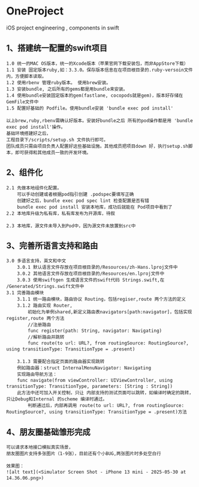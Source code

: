 # OneProject
iOS project engineering , components in swift 

## 1、搭建统一配置的swift项目
    1.0 统一的MAC OS版本，统一的Xcode版本（苹果官网下载安装包，而非AppStore下载）
    1.1 安装 固定版本ruby,如：3.3.0。保存版本信息在在项目根目录的.ruby-versoin文件内，方便脚本读取。
    1.2 使用rbenv 管理ruby版本。 使用brew安装。
    1.3 安装bundle, 之后所有的gems都是用bundle来安装。
    1.4 使用bundle安装固定版本的gem(fastlane, cocopods就是gem)，版本好存储在 GemFile文件中
    1.5 配置好基础的 Podfile。使用bundle安装 'bundle exec pod install'
     
    以上brew,ruby,rbenv需确认好版本。安装好bundle之后 所有的pod操作都是用 'bundle exec pod install'操作。
    基础环境搭建好之后，
    工程目录下/scripts/setup.sh 文件执行即可。
    团队成员只需由项目负责人配置好这些基础设施。其他成员把项目down 好，执行setup.sh脚本，即可获得和其他成员一致的开发环境。
    
## 2、组件化
    2.1 先做本地组件化配置。
        可以手动创建或者根据pod指引创建 .podspec要填写正确
        创建好之后，bundle exec pod spec lint 检查配置是否有错
        bundle exec pod install 安装本地库，成功后就能在 Pod项目中看到了
    2.2 本地库升级为私有库，私有库发布为开源库，待叙
        
    2.3 本地库，源文件未导入到Pod中，因为源文件未放置到src中
    
## 3、完善所语言支持和路由
    3.0 多语言支持，英文和中文
        3.0.1 默认语言文件存放在项目根目录的/Resources/zh-Hans.lproj文件中
        3.0.2 其他语言文件存放在项目根目录的/Resources/en.lproj文件中
        3.0.3 使用swiftgen 生成语言文件的swift代码 Strings.swift,在 /Generated/Strings.swift文件中
    3.1 完善路由模块
        3.1.1 统一路由模块，路由协议 Routing，包括regiser,route 两个方法的定义
        3.1.2 路由实现 Router, 
            初始化为单例shared,新定义路由表navigators[path:navigator]，包括实现register,route 两个方法
            //注册路由
            func register(path: String, navigator: Navigating)
            //解析路由并跳转
            func route(to url: URL?, from routingSource: RoutingSource?, using transitionType: TransitionType = .present)
    
        3.1.3 需要配合指定页面的路由器实现跳转
        例如路由器：struct InternalMenuNavigator: Navigating 
        实现路由导航方法：
        func navigate(from viewController: UIViewController, using transitionType: TransitionType, parameters: [String : String]) 
        此方法中还可加入开关控制，只让 内部支持的测试页面可以跳转，如编译时确定的跳转，只让Debug和Internal 的scheme 编译时通过。
            判断通过后，内部再调用 route(to url: URL?, from routingSource: RoutingSource?, using transitionType: TransitionType = .present)方法
## 4、朋友圈基础雏形完成
    可以请求本地接口模拟真实场景，
    朋友圈图片支持多张图片（1-9张），目前还有个小BUG,两张图片时多处空白行
    
    效果图：
    ![alt text](<Simulator Screen Shot - iPhone 13 mini - 2025-05-30 at 14.36.06.png>)
    
